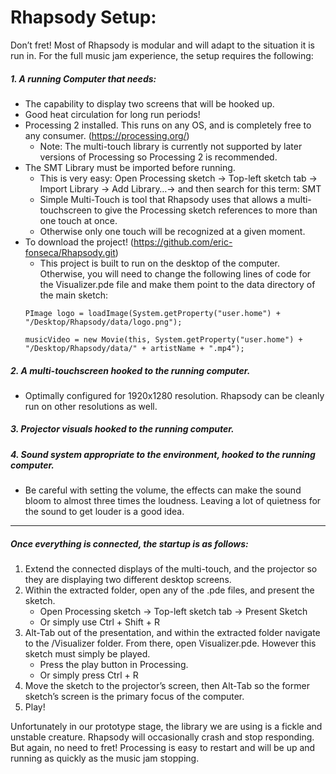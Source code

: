 # Rhapsody Setup:

Don’t fret! Most of Rhapsody is modular and will adapt to the situation it is run in. For the full music jam experience, the setup requires the following:

##### 1. A running Computer that needs:
- The capability to display two screens that will be hooked up.
- Good heat circulation for long run periods!
- Processing 2 installed. This runs on any OS, and is completely free to any consumer. (https://processing.org/)
    - Note: The multi-touch library is currently not supported by later versions of Processing so Processing 2 is recommended.
- The SMT Library must be imported before running.
    - This is very easy: Open Processing sketch -&gt; Top-left sketch tab -&gt; Import Library -&gt; Add Library…-&gt; and then search for this term: SMT
    - Simple Multi-Touch is tool that Rhapsody uses that allows a multi-touchscreen to give the Processing sketch references to more than one touch at once.
    - Otherwise only one touch will be recognized at a given moment.
- To download the project! (https://github.com/eric-fonseca/Rhapsody.git)
    - This project is built to run on the desktop of the computer. Otherwise, you will need to change the following lines of code for the Visualizer.pde file and make them point to the  data directory of the main sketch:
    ```processing 
    PImage logo = loadImage(System.getProperty("user.home") + "/Desktop/Rhapsody/data/logo.png");
    ```
    ```processing 
    musicVideo = new Movie(this, System.getProperty("user.home") + "/Desktop/Rhapsody/data/" + artistName + ".mp4");
    ```

##### 2. A multi-touchscreen hooked to the running computer.
- Optimally configured for 1920x1280 resolution. Rhapsody can be cleanly run on other resolutions as well.

##### 3. Projector visuals hooked to the running computer.

##### 4. Sound system appropriate to the environment, hooked to the running computer.

- Be careful with setting the volume, the effects can make the sound bloom to almost three times the loudness. Leaving a lot of quietness for the sound to get louder is a good idea.

---

##### Once everything is connected, the startup is as follows:

1. Extend the connected displays of the multi-touch, and the projector so they are displaying two different desktop screens.
2. Within the extracted folder, open any of the .pde files, and present the sketch.
    * Open Processing sketch -&gt; Top-left sketch tab -&gt; Present Sketch
    * Or simply use Ctrl + Shift + R
3. Alt-Tab out of the presentation, and within the extracted folder navigate to the /Visualizer folder. From there, open Visualizer.pde. However this sketch must simply be played.
    * Press the play button in Processing.
    * Or simply press Ctrl + R
4. Move the sketch to the projector’s screen, then Alt-Tab so the former sketch’s screen is the primary focus of the computer.
5. Play!

Unfortunately in our prototype stage, the library we are using is a fickle and unstable creature. Rhapsody will occasionally crash and stop responding. But again, no need to fret! Processing is easy to restart and will be up and running as quickly as the music jam stopping.
